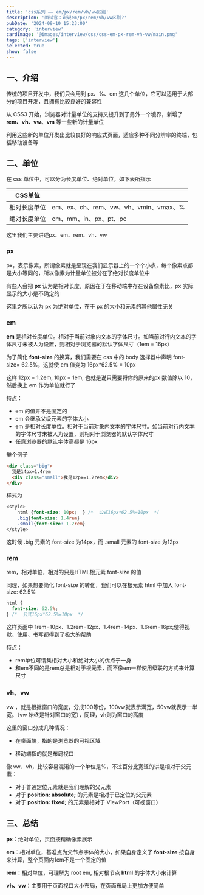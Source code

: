 ```yaml
---
title: 'css系列 —— em/px/rem/vh/vw区别'
description: '面试官：说说em/px/rem/vh/vw区别?'
pubDate: '2024-09-10 15:23:00'
category: 'interview'
cardImage: '@images/interview/css/css-em-px-rem-vh-vw/main.png'
tags: ['interview']
selected: true
show: false
---
```


## 一、介绍

传统的项目开发中，我们只会用到 px、%、em 这几个单位，它可以适用于大部分的项目开发，且拥有比较良好的兼容性

从 CSS3 开始，浏览器对计量单位的支持又提升到了另外一个境界，新增了 **rem、vh、vw、vm** 等一些新的计量单位

利用这些新的单位开发出比较良好的响应式页面，适应多种不同分辨率的终端，包括移动设备等

## 二、单位

在 css 单位中，可以分为长度单位、绝对单位，如下表所指示

| **CSS单位**  |                                        |
| ------------ | -------------------------------------- |
| 相对长度单位 | em、ex、ch、rem、vw、vh、vmin、vmax、% |
| 绝对长度单位 | cm、mm、in、px、pt、pc                 |

这里我们主要讲述px、em、rem、vh、vw

### px

px，表示像素，所谓像素就是呈现在我们显示器上的一个个小点，每个像素点都是大小等同的，所以像素为计量单位被分在了绝对长度单位中

有些人会把 **px** 认为是相对长度，原因在于在移动端中存在设备像素比，px 实际显示的大小是不确定的

这里之所以认为 px 为绝对单位，在于 px 的大小和元素的其他属性无关

### em

**em** 是相对长度单位。相对于当前对象内文本的字体尺寸。如当前对行内文本的字体尺寸未被人为设置，则相对于浏览器的默认字体尺寸（1em = 16px）

为了简化 **font-size** 的换算，我们需要在 css 中的 body 选择器中声明 font-size= 62.5%，这就使 em 值变为 16px\*62.5% = 10px

这样 12px = 1.2em, 10px = 1em, 也就是说只需要将你的原来的px 数值除以 10，然后换上 em 作为单位就行了

特点：

- em 的值并不是固定的
- em 会继承父级元素的字体大小
- em 是相对长度单位。相对于当前对象内文本的字体尺寸。如当前对行内文本的字体尺寸未被人为设置，则相对于浏览器的默认字体尺寸
- 任意浏览器的默认字体高都是 16px

举个例子

```html
<div class="big">
  我是14px=1.4rem
  <div class="small">我是12px=1.2rem</div>
</div>
```

样式为

```css
<style>
    html {font-size: 10px;  } /*  公式16px*62.5%=10px  */
    .big{font-size: 1.4rem}
    .small{font-size: 1.2rem}
</style>
```

这时候 .big 元素的 font-size 为14px，而 .small 元素的 font-size 为12px

### rem

rem，相对单位，相对的只是HTML根元素 font-size 的值

同理，如果想要简化 font-size 的转化，我们可以在根元素 html 中加入 font-size: 62.5%

```css
html {
  font-size: 62.5%;
} /*  公式16px*62.5%=10px  */
```

这样页面中 1rem=10px、1.2rem=12px、1.4rem=14px、1.6rem=16px;使得视觉、使用、书写都得到了极大的帮助

特点：

- rem单位可谓集相对大小和绝对大小的优点于一身
- 和em不同的是rem总是相对于根元素，而不像em一样使用级联的方式来计算尺寸

### vh、vw

vw ，就是根据窗口的宽度，分成100等份，100vw就表示满宽，50vw就表示一半宽。（vw 始终是针对窗口的宽），同理，vh则为窗口的高度

这里的窗口分成几种情况：

- 在桌面端，指的是浏览器的可视区域

- 移动端指的就是布局视口

像 vw、vh，比较容易混淆的一个单位是%，不过百分比宽泛的讲是相对于父元素：

- 对于普通定位元素就是我们理解的父元素
- 对于 **position: absolute;** 的元素是相对于已定位的父元素
- 对于 **position: fixed;** 的元素是相对于 ViewPort（可视窗口）

## 三、总结

**px**：绝对单位，页面按精确像素展示

**em**：相对单位，基准点为父节点字体的大小，如果自身定义了 **font-size** 按自身来计算，整个页面内1em不是一个固定的值

**rem**：相对单位，可理解为 root em, 相对根节点 **html** 的字体大小来计算

**vh、vw**：主要用于页面视口大小布局，在页面布局上更加方便简单
